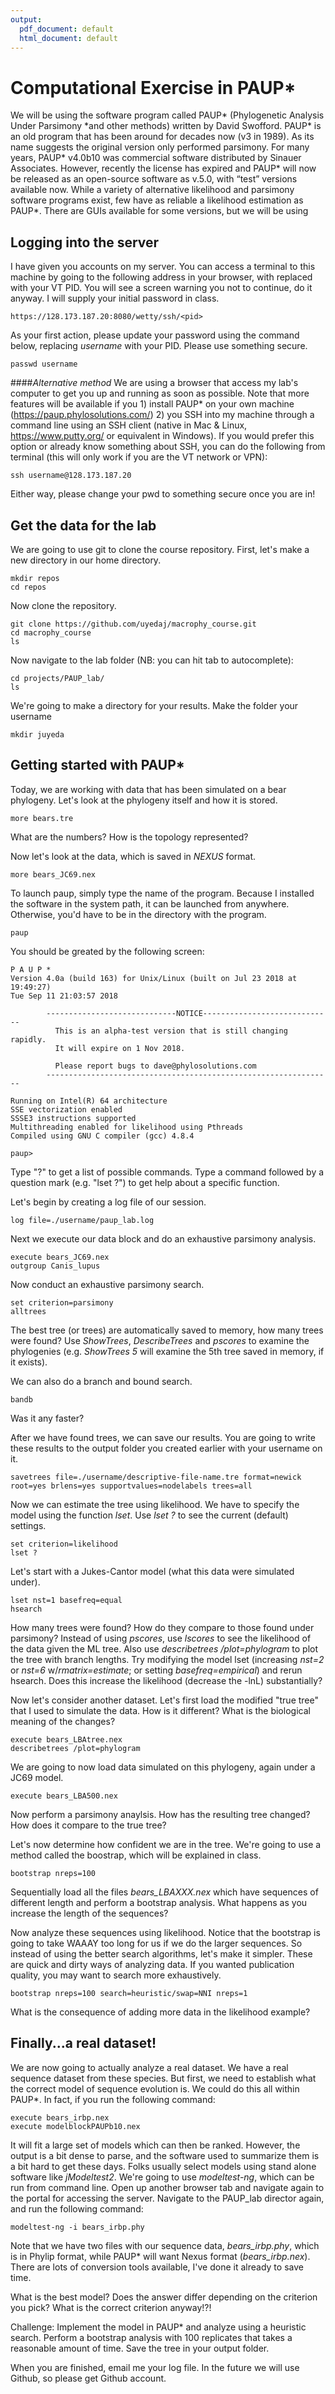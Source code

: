 ```yaml
---
output:
  pdf_document: default
  html_document: default
---
```

# Computational Exercise in PAUP*

We will be using the software program called PAUP\* (Phylogenetic Analysis Under Parsimony \*and other methods) written by David Swofford. PAUP\* is an old program that has been around for decades now (v3 in 1989). As its name suggests the original version only performed parsimony. For many years, PAUP* v4.0b10 was commercial software distributed by Sinauer Associates. However, recently the license has expired and PAUP* will now be released as an open-source software as v.5.0, with “test” versions available now. While a variety of alternative likelihood and parsimony software programs exist, few have as reliable a likelihood estimation as PAUP*. There are GUIs available for some versions, but we will be using 

## Logging into the server
I have given you accounts on my server. You can access a terminal to this machine by going to the following address in your browser, with *<pid>* replaced with your VT PID. You will see a screen warning you not to continue, do it anyway. I will supply your initial password in class. 

```
https://128.173.187.20:8080/wetty/ssh/<pid>
```

As your first action, please update your password using the command below, replacing *username* with your PID. Please use something secure. 

```
passwd username
```
####*Alternative method*
We are using a browser that access my lab's computer to get you up and running as soon as possible. Note that more features will be available if you 1) install PAUP\* on your own machine (https://paup.phylosolutions.com/) 2) you SSH into my machine through a command line using an SSH client (native in Mac & Linux, https://www.putty.org/ or equivalent in Windows). If you would prefer this option or already know something about SSH, you can do the following from  terminal (this will only work if you are the VT network or VPN): 
```
ssh username@128.173.187.20
```
Either way, please change your pwd to something secure once you are in!

## Get the data for the lab

We are going to use git to clone the course repository. First, let's make a new directory in our home directory. 

```
mkdir repos
cd repos
```

Now clone the repository.
```
git clone https://github.com/uyedaj/macrophy_course.git
cd macrophy_course
ls
```

Now navigate to the lab folder (NB: you can hit tab to autocomplete):
```
cd projects/PAUP_lab/
ls
```

We're going to make a directory for your results. Make the folder your username
```
mkdir juyeda
```

## Getting started with PAUP\*
Today, we are working with data that has been simulated on a bear phylogeny. Let's look at the phylogeny itself and how it is stored. 
```
more bears.tre

```
What are the numbers? How is the topology represented? 
  
Now let's look at the data, which is saved in *NEXUS* format. 
```
more bears_JC69.nex
```

To launch paup, simply type the name of the program. Because I installed the software in the system path, 
it can be launched from anywhere. Otherwise, you'd have to be in the directory with the program. 

```
paup
```
You should be greated by the following screen: 

```
P A U P *
Version 4.0a (build 163) for Unix/Linux (built on Jul 23 2018 at 19:49:27)
Tue Sep 11 21:03:57 2018

        -----------------------------NOTICE-----------------------------
          This is an alpha-test version that is still changing rapidly.
          It will expire on 1 Nov 2018.

          Please report bugs to dave@phylosolutions.com
        ----------------------------------------------------------------

Running on Intel(R) 64 architecture
SSE vectorization enabled
SSSE3 instructions supported
Multithreading enabled for likelihood using Pthreads
Compiled using GNU C compiler (gcc) 4.8.4

paup> 
```
Type "?" to get a list of possible commands. Type a command followed by a question mark (e.g. "lset ?") to get 
help about a specific function. 

Let's begin by creating a log file of our session. 
```
log file=./username/paup_lab.log
```


Next we execute our data block and do an exhaustive parsimony analysis.
```
execute bears_JC69.nex
outgroup Canis_lupus
```
Now conduct an exhaustive parsimony search. 
```
set criterion=parsimony
alltrees

```
The best tree (or trees) are automatically saved to memory, how many trees were found? Use *ShowTrees*, *DescribeTrees* and *pscores* to examine the phylogenies (e.g. *ShowTrees 5* will examine the 5th tree saved in memory, if it exists). 

We can also do a branch and bound search.
```
bandb
```

Was it any faster? 

After we have found trees, we can save our results. You are going to write these results to the output folder you created earlier with your username on it. 
```
savetrees file=./username/descriptive-file-name.tre format=newick root=yes brlens=yes supportvalues=nodelabels trees=all
```


Now we can estimate the tree using likelihood. We have to specify the model using the function *lset*. Use *lset ?* to see the current (default) settings. 
```
set criterion=likelihood
lset ?
```

Let's start with a Jukes-Cantor model (what this data were simulated under). 
```
lset nst=1 basefreq=equal
hsearch
```
How many trees were found? How do they compare to those found under parsimony? Instead of using *pscores*, use *lscores* to see the likelihood of the data given the ML tree. Also use *describetrees /plot=phylogram* to plot the tree with branch lengths. Try modifying the model lset (increasing *nst=2* or *nst=6* w/*rmatrix=estimate*; or setting *basefreq=empirical*) and rerun hsearch. Does this increase the likelihood (decrease the -lnL) substantially? 

Now let's consider another dataset. Let's first load the modified "true tree" that I used to simulate the data. How is it different? What is the biological meaning of the changes?
```
execute bears_LBAtree.nex
describetrees /plot=phylogram
```

We are going to now load data simulated on this phylogeny, again under a JC69 model. 
```
execute bears_LBA500.nex
```

Now perform a parsimony anaylsis. How has the resulting tree changed? How does it compare to the true tree? 

Let's now determine how confident we are in the tree. We're going to use a method called the boostrap, which will be explained in class. 

```
bootstrap nreps=100
```

Sequentially load all the files *bears_LBAXXX.nex* which have sequences of different length and perform a bootstrap analysis. What happens as you increase the length of the sequences? 

Now analyze these sequences using likelihood. Notice that the bootstrap is going to take WAAAY too long for us if we do the larger sequences. So instead of using the better search algorithms, let's make it simpler. These are quick and dirty ways of analyzing data. If you wanted publication quality, you may want to search more exhaustively. 

```
bootstrap nreps=100 search=heuristic/swap=NNI nreps=1
```

What is the consequence of adding more data in the likelihood example? 

## Finally...a real dataset!

We are now going to actually analyze a real dataset. We have a real sequence dataset from these species. But first, we need to establish what the correct model of sequence evolution is. We could do this all within PAUP\*. In fact, if you run the following command: 

```
execute bears_irbp.nex
execute modelblockPAUPb10.nex
```
It will fit a large set of models which can then be ranked. However, the output is a bit dense to parse, and the software used to summarize them is a bit hard to get these days. Folks usually select models using stand alone software like *jModeltest2*. We're going to use *modeltest-ng*, which can be run from command line. Open up another browser tab and navigate again to the portal for accessing the server. Navigate to the PAUP_lab director again, and run the following command:
```
modeltest-ng -i bears_irbp.phy
```
Note that we have two files with our sequence data, *bears_irbp.phy*, which is in Phylip format, while PAUP\* will want Nexus format (*bears_irbp.nex*). There are lots of conversion tools available, I've done it already to save time. 

What is the best model? Does the answer differ depending on the criterion you pick? What is the correct criterion anyway!?!

Challenge: Implement the model in PAUP\* and analyze using a heuristic search. Perform a bootstrap analysis with 100 replicates that takes a reasonable amount of time. Save the tree in your output folder. 

When you are finished, email me your log file. In the future we will use Github, so please get Github account. 